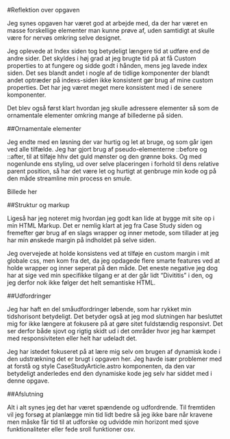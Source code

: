 #Reflektion over opgaven

Jeg synes opgaven har været god at arbejde med, da der har været en masse forskellige elementer man kunne prøve af, uden samtidigt at skulle være for nervøs omkring selve designet.

Jeg oplevede at Index siden tog betydeligt længere tid at udføre end de andre sider.
Det skyldes i høj grad at jeg brugte tid på at få Custom properties to at fungere og sidde godt i hånden, mens jeg lavede index siden.
Det ses blandt andet i nogle af de tidlige komponenter der blandt andet optræder på indexs-siden ikke konsistent gør brug af mine custom properties.
Det har jeg været meget mere konsistent med i de senere komponenter.

Det blev også først klart hvordan jeg skulle adressere elementer så som de ornamentale elementer omkring mange af billederne på siden.

##Ornamentale elementer

Jeg endte med en løsning der var hurtig og let at bruge, og som går igen ved alle tilfælde.
Jeg har gjort brug af pseudo-elementerne ::before og ::after, til at tilføje hhv det guld mønster og den grønne boks.
Og med nogenlunde ens styling, ud over selve placeringen i forhold til dens relative parent position, så har det være let og hurtigt at genbruge min kode og på den måde streamline min process en smule.

Billede her

##Struktur og markup

Ligeså har jeg noteret mig hvordan jeg godt kan lide at bygge mit site op i min HTML Markup.
Det er nemlig klart at jeg fra Case Study siden og fremefter gør brug af en slags wrapper og inner metode, som tillader at jeg har min ønskede margin på indholdet på selve siden.

Jeg overvejede at holde konsistens ved at tilføje en custom margin i mit globale css, men kom fra det, da jeg opdagede flere smarte features ved at holde wrapper og inner seperat på den måde.
Det eneste negative jeg dog har at sige ved min specifikke tilgang er at der går lidt “Divititis” i den, og jeg derfor nok ikke følger det helt semantiske HTML.

##Udfordringer

Jeg har haft en del småudfordringer løbende, som har rykket min tidshorisont betydeligt.
Det betyder også at jeg mod slutningen har besluttet mig for ikke længere at fokusere på at gøre sitet fuldstændig responsivt.
Det ser derfor både sjovt og rigtig skidt ud i det områder hvor jeg har kæmpet med responsiviteten eller helt har udeladt det.

Jeg har istedet fokuseret på at lære mig selv om brugen af dynamisk kode i den udstrækning det er brugt i opgaven her.
Jeg havde især problemer med at forstå og style CaseStudyArticle.astro komponenten, da den var betydeligt anderledes end den dynamiske kode jeg selv har siddet med i denne opgave.

##Afslutning

Alt i alt synes jeg det har været spændende og udfordrende.
Til fremtiden vil jeg forsøg at planlægge min tid lidt bedre så jeg ikke bare når kravene men måske får tid til at udforske og udvidde min horizont med sjove funktionaliteter eller fede sroll funktioner osv.
